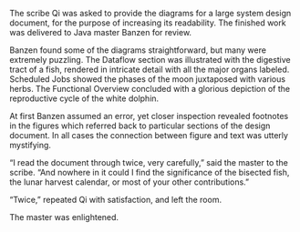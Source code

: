 The scribe Qi was asked to provide the diagrams for a large
system design document, for the purpose of increasing its
readability.  The finished work was delivered to Java master
Banzen for review.

Banzen found some of the diagrams straightforward, but many
were extremely puzzling.  The Dataflow section was
illustrated with the digestive tract of a fish, rendered in
intricate detail with all the major organs labeled.
Scheduled Jobs showed the phases of the moon juxtaposed
with various herbs.  The Functional Overview concluded
with a glorious depiction of the reproductive cycle of the
white dolphin.

At first Banzen assumed an error, yet closer inspection
revealed footnotes in the figures which referred back to
particular sections of the design document.  In all cases
the connection between figure and text was utterly
mystifying.

“I read the document through twice, very carefully,” said
the master to the scribe.  “And nowhere in it could I find
the significance of the bisected fish, the lunar harvest
calendar, or most of your other contributions.”

“Twice,” repeated Qi with satisfaction, and left the room.

The master was enlightened.


